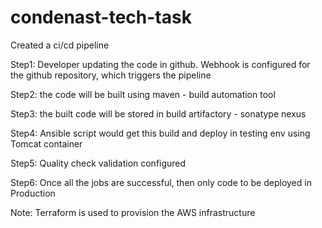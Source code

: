 # condenast-tech-task
Created a ci/cd pipeline

  Step1: Developer updating the code in github. Webhook is configured for the github repository, which triggers the pipeline
  
  Step2: the code will be built using maven - build automation tool
  
  Step3: the built code will be stored in build artifactory - sonatype nexus
  
  Step4: Ansible script would get this build and deploy in testing env using Tomcat container
  
  Step5: Quality check validation configured
  
  Step6: Once all the jobs are successful, then only code to be deployed in Production
  
  Note: Terraform is used to provision the AWS infrastructure
  
